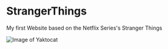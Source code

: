 # StrangerThings
My first Website based on the Netflix Series's Stranger Things

![Image of Yaktocat](https://octodex.github.com/images/yaktocat.png)
